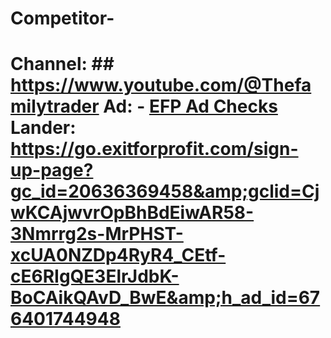 # Competitor-
# Channel: ## https://www.youtube.com/@Thefamilytrader Ad: - [EFP Ad Checks](https://youtu.be/7JIjIm6xtok) Lander: https://go.exitforprofit.com/sign-up-page?gc_id=20636369458&amp;gclid=CjwKCAjwvrOpBhBdEiwAR58-3Nmrrg2s-MrPHST-xcUA0NZDp4RyR4_CEtf-cE6RIgQE3ElrJdbK-BoCAikQAvD_BwE&amp;h_ad_id=676401744948
